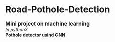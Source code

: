 # Road-Pothole-Detection
<big><b>Mini project on machine learning</b></big><br>
  <i>In python3</i><br>
<b>Pothole detector usind CNN</b>

